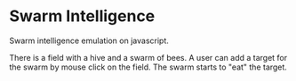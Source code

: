 # Swarm Intelligence
Swarm intelligence emulation on javascript.

There is a field with a hive and a swarm of bees. A user can add a target for the swarm by mouse click on the field. The swarm starts to "eat" the target.
